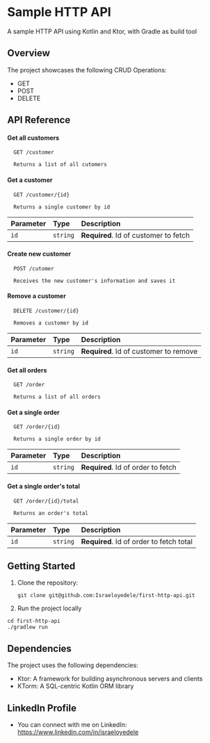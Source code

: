 
# Sample HTTP API

A sample HTTP API using Kotlin and Ktor, with Gradle as build tool


## Overview

The project showcases the following CRUD Operations:

- GET
- POST
- DELETE


## API Reference

#### Get all customers

```
  GET /customer

  Returns a list of all cutomers
```


#### Get a customer

```
  GET /customer/{id}

  Returns a single customer by id
```

| Parameter | Type     | Description                       |
| :-------- | :------- | :-------------------------------- |
| `id`      | `string` | **Required**. Id of customer to fetch |

#### Create new customer

```
  POST /cutomer

  Receives the new customer's information and saves it
```

#### Remove a customer

```
  DELETE /customer/{id}

  Removes a customer by id
```

| Parameter | Type     | Description                       |
| :-------- | :------- | :-------------------------------- |
| `id`      | `string` | **Required**. Id of customer to remove |




#### Get all orders

```
  GET /order

  Returns a list of all orders
```


#### Get a single order

```
  GET /order/{id}

  Returns a single order by id
```

| Parameter | Type     | Description                       |
| :-------- | :------- | :-------------------------------- |
| `id`      | `string` | **Required**. Id of order to fetch |

#### Get a single order's total

```
  GET /order/{id}/total

  Returns an order's total
```

| Parameter | Type     | Description                       |
| :-------- | :------- | :-------------------------------- |
| `id`      | `string` | **Required**. Id of order to fetch total |


## Getting Started

1. Clone the repository:

   ```shell
   git clone git@github.com:Israeloyedele/first-http-api.git

2. Run the project locally


  ```shell
  cd first-http-api
./gradlew run
```
## Dependencies

The project uses the following dependencies:

- Ktor: A framework for building asynchronous servers and clients
- KTorm: A SQL-centric Kotlin ORM library

## LinkedIn Profile
* You can connect with me on LinkedIn: https://www.linkedin.com/in/israeloyedele

